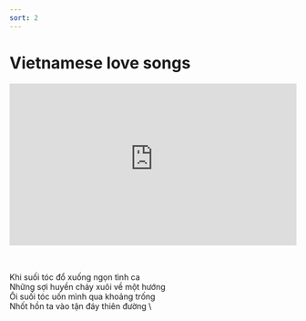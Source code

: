 ```yaml
---
sort: 2
---
```


# Vietnamese love songs

<div style="position:relative;padding-bottom:56.25%;">
<iframe src="https://www.youtube-nocookie.com/embed/videoseries?list=PLQpdLg156HYKatKdwmjDEKjWdJBWrqz8M"
        style="width:100%;height:100%;position:absolute;left:0px;top:0px;" frameborder="0"
        allow="accelerometer; autoplay; clipboard-write; encrypted-media; gyroscope; picture-in-picture" allowfullscreen ></iframe> </div>  

\
\
Khi suối tóc đổ xuống ngọn tình ca \
Những sợi huyền chảy xuôi về một hướng \
Ôi suối tóc uốn mình qua khoảng trống \
Nhốt hồn ta vào tận đáy thiên đường \


